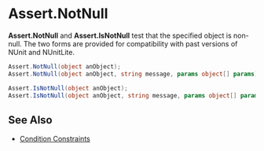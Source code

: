 # Assert.NotNull

**Assert.NotNull** and **Assert.IsNotNull** test that the specified object is non-null.
The two forms are provided for compatibility with past versions of NUnit and
NUnitLite.

```csharp
Assert.NotNull(object anObject);
Assert.NotNull(object anObject, string message, params object[] params);

Assert.IsNotNull(object anObject);
Assert.IsNotNull(object anObject, string message, params object[] params);
```

## See Also

* [Condition Constraints](xref:constraints#condition-constraints)
